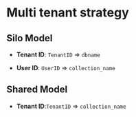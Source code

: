 # Multi tenant strategy

## Silo Model

- **Tenant ID**: `TenantID` => `dbname`

- **User ID**: `UserID` => `collection_name`

## Shared Model

- **Tenant ID**:`TenantID` => `collection_name`

